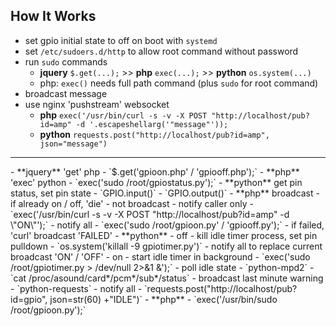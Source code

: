 How It Works
---

- set gpio initial state to off on boot with `systemd`
- set `/etc/sudoers.d/http` to allow root command without password
- run `sudo` commands
	- **jquery** `$.get(...);` >> **php** `exec(...);` >> **python** `os.system(...)`
	- php: `exec()` needs full path command (plus `sudo` for root command)
- broadcast message
- use nginx 'pushstream' websocket
	- **php**  `exec('/usr/bin/curl -s -v -X POST "http://localhost/pub?id=amp" -d '.escapeshellarg('"message"'));`
	- **python** `requests.post("http://localhost/pub?id=amp", json="message")`
<hr>	
- **jquery** 'get' php
	- `$.get('gpioon.php' / 'gpiooff.php');`
- **php** 'exec' python
	- `exec('sudo /root/gpiostatus.py');`
- **python** get pin status, set pin state
	- `GPIO.input()`
	- `GPIO.output()`
- **php** broadcast
	- if already on / off, 'die' - not broadcast
	- notify caller only
		- `exec('/usr/bin/curl -s -v -X POST "http://localhost/pub?id=amp" -d \"ON\"');`
	- notify all
		- `exec('sudo /root/gpioon.py' / 'gpiooff.py');`
	- if failed, 'curl' broadcast 'FAILED'
- **python**
	- off - kill idle timer process, set pin pulldown
		- `os.system('killall -9 gpiotimer.py')`
	- notify all to replace current broadcast 'ON' / 'OFF'
	- on - start idle timer in background
		- `exec('sudo /root/gpiotimer.py > /dev/null 2>&1 &');`
	- poll idle state
		- `python-mpd2`
		- `cat /proc/asound/card*/pcm*/sub*/status`
	- broadcast last minute warning
		- `python-requests`
	- notify all
		- `requests.post("http://localhost/pub?id=gpio", json=str(60) +"IDLE")`
- **php**
	- `exec('/usr/bin/sudo /root/gpioon.py');`
